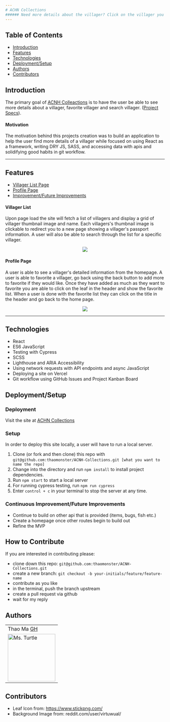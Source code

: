 ```yaml
---
# ACHN Collections
###### Need more details about the villager? Click on the villager you want and it will take you to a detailed page about the villager.
---
```

## Table of Contents
* [Introduction](#introduction)
* [Features](#features)
* [Technologies](#technologies)
* [Deployment/Setup](#deployment)
* [Authors](#authors)
* [Contributors](#contributors)


## Introduction
The primary goal of [ACNH Colleactions](git@github.com:thaomonster/ACNH-Collections.git) is to have the user be able to see more details about a villager, favorite villager and search villager. ([Project Specs](https://frontend.turing.io/projects/module-3/niche-audience.html)).

#### Motivation
The motivation behind this projects creation was to build an application to help the user find more details of a villager while  focused on using React as a framework, writing DRY JS, SASS, and accessing data with apis and solidifying good habits in git workflow.

---
## Features
* [Villager List Page](#villager-list)
* [Profile Page](#profile-page)
* [Improvement/Future Improvements](#Improvement/Future-Improvements)

#### Villager List
Upon page load the site will fetch a list of villagers and display a grid of villager thumbnail image and name. Each villagers's thumbnail image is clickable to redirect you to a new page showing a villager's passport information. A user will also be able to search through the list for a specific villager.

<p align = "center">
<img src="https://media.giphy.com/media/VIkDWxDTrTsvOkSgyW/giphy.gif">
</p>

#### Profile Page
A user is able to see a villager's detailed information from the homepage. A user is able to favorite a villager, go back using the back button to add more to favorite if they would like. Once they have added as much as they want to favorite you are able to click on the leaf in the header and show the favorite list. When a user is done with the favorite list they can click on the title in the header and go back to the home page.

<p align = "center">
<img src="https://media.giphy.com/media/4rkvbjAkBBGc3JHlrY/giphy.gif">
</p>

---
## Technologies
 - React
 - ES6 JavaScript
 - Testing with Cypress
 - SCSS 
 - Lighthouse and ARIA Accessibility
 - Using network requests with API endpoints and async JavaScript
 - Deploying a site on Vercel
 - Git workflow using GitHub Issues and Project Kanban Board

## Deployment/Setup

### Deployment
Visit the site at [ACHN Collections]()

### Setup
In order to deploy this site locally, a user will have to run a local server.

  1. Clone (or fork and then clone) this repo with  `git@github.com:thaomonster/ACNH-Collections.git [what you want to name the repo]`
  2. Change into the directory and run `npm install` to install project dependencies.
  3. Run `npm start` to start a local server 
  5. For running cypress testing, run ```npm run cypress``` 
  6. Enter `control + c` in your terminal to stop the server at any time.

### Continuous Improvement/Future Improvements
  * Continue to build on other api that is provided (items, bugs, fish etc.)
  * Create a homepage once other routes begin to build out
  * Refine the MVP

## How to Contribute
If you are interested in contributing please:
- clone down this repo: `git@github.com:thaomonster/ACNH-Collections.git`
- create a new branch: `git checkout -b your-initials/feature/feature-name`
- contribute as you like
- in the terminal, push the branch upstream
- create a pull request via github
- wait for my reply

## Authors
<table>
    <tr>
        <td> Thao Ma <a href="https://github.com/thaomonster">GH</td>
 </tr>

<td><img src="https://avatars3.githubusercontent.com/u/67611512?s=400&u=ef3bac38d4f7d6d8a899d26ce1f0eb169f11bb9b&v=4" alt="Ms. Turtle"
 width="150" height="auto" /></td>
</table>

## Contributors
 * Leaf Icon from: https://www.stickpng.com/
 * Background Image from: reddit.com/user/virtuwual/